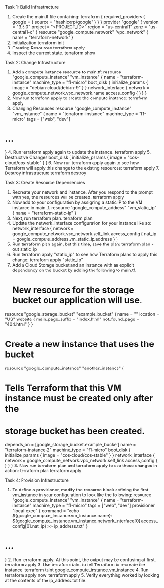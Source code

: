 Task 1: Build Infrastructure
1. Create the main.tf file containing:
	terraform {
  required_providers {
    google = {
      source = "hashicorp/google"
    }
  }
}
provider "google" {
  version = "3.5.0"
  project = "<PROJECT_ID>"
  region  = "us-central1"
  zone    = "us-central1-c"
}
resource "google_compute_network" "vpc_network" {
  name = "terraform-network"
}
2. Initialization
	terraform init
3. Creating Resources
	terraform apply
4. Inspect the current state.
	terraform show

Task 2: Change Infrastructure
1. Add a compute instance resource to main.tf:
	resource "google_compute_instance" "vm_instance" {
  name         = "terraform-instance"
  machine_type = "f1-micro"
  boot_disk {
    initialize_params {
      image = "debian-cloud/debian-9"
    }
  }
  network_interface {
    network = google_compute_network.vpc_network.name
    access_config {
    }
  }
}
2. Now run terraform apply to create the compute instance:
	terraform apply
3. Changing Resources
	resource "google_compute_instance" "vm_instance" {
  name         = "terraform-instance"
  machine_type = "f1-micro"
  tags         = ["web", "dev"]
  # ...
}
4. Run terraform apply again to update the instance.
	terraform apply
5. Destructive Changes
	  boot_disk {
    initialize_params {
      image = "cos-cloud/cos-stable"
    }
  }
6. Now run terraform apply again to see how Terraform will apply this change to the existing resources:
	terraform apply
7. Destroy Infrastructure
	terraform destroy

Task 3: Create Resource Dependencies
1. Recreate your network and instance. After you respond to the prompt with yes, the resources will be created.
	terraform apply
2. Now add to your configuration by assigning a static IP to the VM instance in main.tf.
	resource "google_compute_address" "vm_static_ip" {
  name = "terraform-static-ip"
}
3. Next, run terraform plan.
	terraform plan
4. Update the network_interface configuration for your instance like so:
	  network_interface {
    network = google_compute_network.vpc_network.self_link
    access_config {
      nat_ip = google_compute_address.vm_static_ip.address
    }
  }
5. Run terraform plan again, but this time, save the plan:
	terraform plan -out static_ip
6. Run terraform apply "static_ip" to see how Terraform plans to apply this change:
	terraform apply "static_ip"
7. Add a Cloud Storage bucket and an instance with an explicit dependency on the bucket by adding the following to main.tf:
	# New resource for the storage bucket our application will use.
resource "google_storage_bucket" "example_bucket" {
  name     = "<UNIQUE-BUCKET-NAME>"
  location = "US"
  website {
    main_page_suffix = "index.html"
    not_found_page   = "404.html"
  }
}
# Create a new instance that uses the bucket
resource "google_compute_instance" "another_instance" {
  # Tells Terraform that this VM instance must be created only after the
  # storage bucket has been created.
  depends_on = [google_storage_bucket.example_bucket]
  name         = "terraform-instance-2"
  machine_type = "f1-micro"
  boot_disk {
    initialize_params {
      image = "cos-cloud/cos-stable"
    }
  }
  network_interface {
    network = google_compute_network.vpc_network.self_link
    access_config {
    }
  }
}
8. Now run terraform plan and terraform apply to see these changes in action:
	terraform plan
	terraform apply

Task 4: Provision Infrastructure
1. To define a provisioner, modify the resource block defining the first vm_instance in your configuration to look like the following:
	resource "google_compute_instance" "vm_instance" {
  name         = "terraform-instance"
  machine_type = "f1-micro"
  tags         = ["web", "dev"]
  provisioner "local-exec" {
    command = "echo ${google_compute_instance.vm_instance.name}:  ${google_compute_instance.vm_instance.network_interface[0].access_config[0].nat_ip} >> ip_address.txt"
  }
  # ...
}
2. Run terraform apply. At this point, the output may be confusing at first.
	terraform apply
3. Use terraform taint to tell Terraform to recreate the instance:
	terraform taint google_compute_instance.vm_instance
4. Run terraform apply now:
	terraform apply
5. Verify everything worked by looking at the contents of the ip_address.txt file.
